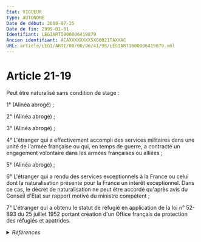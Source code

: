 ```yaml
---
État: VIGUEUR
Type: AUTONOME
Date de début: 2006-07-25
Date de fin: 2999-01-01
Identifiant: LEGIARTI000006419879
Ancien identifiant: ACAXXXXXXXX5X00021TAXXAC
URL: article/LEGI/ARTI/00/00/06/41/98/LEGIARTI000006419879.xml
---
```


<h1>Article 21-19</h1>

Peut être naturalisé sans condition de stage :<br />

1° (Alinéa abrogé) ;<br />

2° (Alinéa abrogé) ;<br />

3° (Alinéa abrogé) ;<br />

4° L'étranger qui a effectivement accompli des services militaires dans une
unité de l'armée française ou qui, en temps de guerre, a contracté un engagement
volontaire dans les armées françaises ou alliées ;<br />

5° (Alinéa abrogé) ;<br />

6° L'étranger qui a rendu des services exceptionnels à la France ou celui dont
la naturalisation présente pour la France un intérêt exceptionnel. Dans ce cas,
le décret de naturalisation ne peut être accordé qu'après avis du Conseil d'Etat
sur rapport motivé du ministre compétent ;<br />

7° L'étranger qui a obtenu le statut de réfugié en application de la loi n°
52-893 du 25 juillet 1952 portant création d'un Office français de protection
des réfugiés et apatrides.


<details>
  <summary><em>Références</em></summary>

  <h2>Articles faisant référence à l'article</h2>
  
  <ul>
    <li>
      <a href="https://legal.tricoteuses.fr//redirection/LEGIARTI000006398953?vers=git&vers=legifrance">LOI n° 2006-911 du 24 juillet 2006 relative à l'immigration et à l'intégration - article 82 ENTIEREMENT_MODIF</a> MODIFICATION cible
    </li>
  </ul>
  
  <h2>Textes faisant référence à l'article</h2>
  
  <ul>
    <li>
      <a href="https://legal.tricoteuses.fr//redirection/JORFTEXT000000362019?vers=git&vers=legifrance">LOI n° 93-933 du 22 juillet 1993 réformant le droit de la nationalité</a> CODIFICATION cible
    </li>
    <li>
      <a href="https://legal.tricoteuses.fr//redirection/JORFTEXT000000314167?vers=git&vers=legifrance">Loi n°52-893 du 25 juillet 1952 PORTANT CREATION D'UN OFFICE FRANCAIS DE PROTECTION DES REFUGIES APATRIDES.</a> CITATION cible
    </li>
  </ul>
  
  <h2>Références faites par l'article</h2>
  
  <ul>
    <li>
      CONCORDANCE source Code de la nationalité française 64
    </li>
    <li>
      1952-07-25 CITATION source <a href="https://legal.tricoteuses.fr//redirection/JORFTEXT000000314167?vers=git&vers=legifrance">Loi n°52-893 du 25 juillet 1952 PORTANT CREATION D'UN OFFICE FRANCAIS DE PROTECTION DES REFUGIES APATRIDES.</a>
    </li>
    <li>
      1968-02-02 CITATION cible <a href="https://legal.tricoteuses.fr//redirection/LEGIARTI000006719819?vers=git&vers=legifrance">Arrêté du 2 février 1968 relatif aux concours pour l'accès à l'emploi de laborantin dans les établissements d'hospitalisation, de soins ou de cure publics. - article 2 AUTONOME VIGUEUR, en vigueur depuis le 1993-07-23</a>
    </li>
    <li>
      1972-11-02 CITATION cible <a href="https://legal.tricoteuses.fr//redirection/LEGIARTI000006720002?vers=git&vers=legifrance">Arrêté du 2 novembre 1972 fixant les modalités des concours ouvrant l'accès à divers emplois des établissements d'hospitalisation, de soins ou de cure publics. Commis - article 3 AUTONOME VIGUEUR, en vigueur depuis le 1993-07-23</a>
    </li>
    <li>
      1972-10-31 CITATION cible <a href="https://legal.tricoteuses.fr//redirection/LEGIARTI000006719982?vers=git&vers=legifrance">Arrêté du 31 octobre 1972 fixant les modalités des concours ouvrant l'accès à divers emplois des établissements d'hospitalisation, de soins ou de cure publics. Adjoint des cadres hospitaliers - article 3 AUTONOME VIGUEUR, en vigueur depuis le 1993-07-23</a>
    </li>
    <li>
      1993-07-22 CODIFICATION source <a href="https://legal.tricoteuses.fr//redirection/JORFTEXT000000362019?vers=git&vers=legifrance">LOI n° 93-933 du 22 juillet 1993 réformant le droit de la nationalité</a>
    </li>
    <li>
      1993-12-30 CITATION cible <a href="https://legal.tricoteuses.fr//redirection/LEGIARTI000041422371?vers=git&vers=legifrance">Décret n°93-1362 du 30 décembre 1993 relatif aux déclarations de nationalité, aux décisions de naturalisation, de réintégration, de perte, de déchéance et de retrait de la nationalité française - article 38 AUTONOME VIGUEUR, en vigueur depuis le 2020-01-01</a>
    </li>
    <li>
      1998-03-16 CITATION cible <a href="https://legal.tricoteuses.fr//redirection/LEGIARTI000006284556?vers=git&vers=legifrance">Loi n° 98-170 du 16 mars 1998 relative à la nationalité - article 34 AUTONOME VIGUEUR, en vigueur depuis le 1998-09-01</a>
    </li>
    <li>
      2006-07-24 MODIFICATION source <a href="https://legal.tricoteuses.fr//redirection/LEGIARTI000006398953?vers=git&vers=legifrance">LOI n° 2006-911 du 24 juillet 2006 relative à l'immigration et à l'intégration - article 82 ENTIEREMENT_MODIF</a>
    </li>
    <li>
      1959-09-10 CITATION cible <a href="https://legal.tricoteuses.fr//redirection/LEGIARTI000006720883?vers=git&vers=legifrance">Arrêté du 10 septembre 1959 fixant les modalités du concours ouvrant l'accès aux emplois de sténodactylographe et d'agent de bureau des établissements d'hospitalisation, de soins ou de cure publics. - article 1 AUTONOME VIGUEUR, en vigueur depuis le 1993-07-23</a>
    </li>
    <li>
      1965-04-14 CITATION cible <a href="https://legal.tricoteuses.fr//redirection/LEGIARTI000006720148?vers=git&vers=legifrance">Arrêté du 14 avril 1965 relatif aux modalités de concours et d'examens professionnels pour l'accès à certains emplois des services de pharmacie, de laboratoire et d'électroradiologie des établissements d'hospitalisation, de soins ou de cure publics. Préparateur en pharmacie - article 2 AUTONOME VIGUEUR, en vigueur depuis le 1993-07-23</a>
    </li>
    <li>
      1965-04-14 CITATION cible <a href="https://legal.tricoteuses.fr//redirection/LEGIARTI000006720133?vers=git&vers=legifrance">Arrêté du 14 avril 1965 relatif aux modalités de concours et d'examens professionnels pour l'accès à certains emplois des services de pharmacie, de laboratoire et d'électroradiologie des établissements d'hospitalisation, de soins ou de cure publics. Aide-préparateur. - article 2 AUTONOME VIGUEUR, en vigueur depuis le 1993-07-23</a>
    </li>
    <li>
      1965-04-14 CITATION cible <a href="https://legal.tricoteuses.fr//redirection/LEGIARTI000006720081?vers=git&vers=legifrance">Arrêté du 14 avril 1965 relatif aux modalités de concours et d'examens professionnels pour l'accès à certains emplois des services de pharmacie, de laboratoire et d'électroradiologie des établissements d'hospitalisation, de soins ou de cure publics. Aide technique d'électroradiologie. - article 2 AUTONOME VIGUEUR, en vigueur depuis le 1993-07-23</a>
    </li>
    <li>
      1965-04-14 CITATION cible <a href="https://legal.tricoteuses.fr//redirection/LEGIARTI000006720119?vers=git&vers=legifrance">Arrêté du 14 avril 1965 relatif aux modalités de concours et d'examens professionnels pour l'accès à certains emplois des services de pharmacie, de laboratoire et d'électroradiologie des établissements d'hospitalisation, de soins ou de cure publics. Aide technique de laboratoire - article 2 AUTONOME VIGUEUR, en vigueur depuis le 1993-07-23</a>
    </li>
    <li>
      1965-04-14 CITATION cible <a href="https://legal.tricoteuses.fr//redirection/LEGIARTI000006720162?vers=git&vers=legifrance">Arrêté du 14 avril 1965 relatif aux modalités de concours et d'examens professionnels pour l'accès à certains emplois des services de pharmacie, de laboratoire et d'électroradiologie des établissements d'hospitalisation, de soins ou de cure publics. Technicien de laboratoire. - article 2 AUTONOME VIGUEUR, en vigueur depuis le 1993-07-23</a>
    </li>
    <li>
      2999-01-01 CITATION cible <a href="https://legal.tricoteuses.fr//redirection/LEGIARTI000006419648?vers=git&vers=legifrance">Code civil - article 21-17 AUTONOME VIGUEUR, en vigueur depuis le 1993-07-23</a>
    </li>
    <li>
      2999-01-01 CITATION cible <a href="https://legal.tricoteuses.fr//redirection/LEGIARTI000006419652?vers=git&vers=legifrance">Code civil - article 21-22 AUTONOME MODIFIE, en vigueur du 1993-07-23 au 2006-07-25</a>
    </li>
    <li>
      2999-01-01 CONCORDE cible <a href="https://legal.tricoteuses.fr//redirection/LEGIARTI000006524039?vers=git&vers=legifrance">Code de la nationalité française - article 64 AUTONOME ABROGE, en vigueur du 1993-07-23 au 1993-07-23</a>
    </li>
  </ul>
</details>
